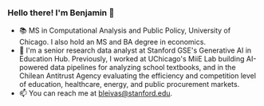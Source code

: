 ### Hello there! I'm Benjamin 👋

* :books: MS in Computational Analysis and Public Policy, University of Chicago. I also hold an MS and BA degree in economics.
* :briefcase: I'm a senior research data analyst at Stanford GSE's Generative AI in Education Hub. Previously, I worked at UChicago's MiiE Lab building AI-powered data pipelines for analyzing school textbooks, and in the Chilean Antitrust Agency evaluating the efficiency and competition level of education, healthcare, energy, and public procurement markets.
* :mailbox: You can reach me at bleivas@stanford.edu.

<!--
**benjaleivas/benjaleivas** is a ✨ _special_ ✨ repository because its `README.md` (this file) appears on your GitHub profile.

Here are some ideas to get you started:

- 🔭 I’m currently working on ...
- 🌱 I’m currently learning ...
- 👯 I’m looking to collaborate on ...
- 🤔 I’m looking for help with ...
- 💬 Ask me about ...
- 📫 How to reach me: ...
- 😄 Pronouns: ...
- ⚡ Fun fact: ...
-->
